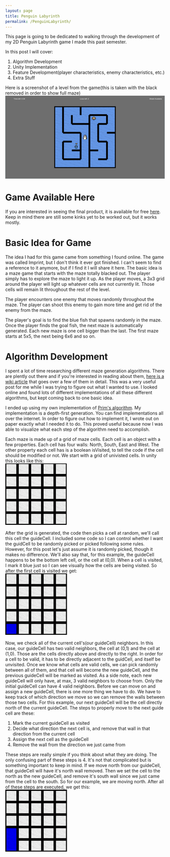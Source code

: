 ```yaml
---
layout: page
title: Penguin Labyrinth
permalink: /PenguinLabyrinth/
---
```


This page is going to be dedicated to walking through the development of my 2D Penguin Labyrinth game I made this past semester. 

In this post I will cover:
1. Algorithm Development
2. Unity Implementation
3. Feature Development(player characteristics, enemy characteristics, etc.)
4. Extra Stuff

Here is a screenshot of a level from the game(this is taken with the black removed in order to show full maze)
![Game Screenshot](images/MazeGame/FullGameScreenshot.png)


Game Available Here
===================

If you are interested in seeing the final product, it is available for free <a href="https://github.com/ClydeFrog04/regan.github.io" target="_blank">here</a>. Keep in mind there are still some kinks yet to be worked out, but it works mostly.


Basic Idea for Game
===================

The idea I had for this game came from something I found online. The game was called Imprint, but I don't think it ever got finished. I can't seem to find a reference to it anymore, but if I find it I will share it here. The basic idea is a maze game that starts with the maze totally blacked out. The player simply has to explore the maze to light it up. As the player moves, a 3x3 grid around the player will light up whatever cells are not currently lit. Those cells will remain lit throughout the rest of the level. 

The player encounters one enemy that moves randomly throughout the maze. The player can shoot this enemy to gain more time and get rid of the enemy from the maze. 

The player's goal is to find the blue fish that spawns randomly in the maze. Once the player finds the goal fish, the next maze is automatically generated. Each new maze is one cell bigger than the last. The first maze starts at 5x5, the next being 6x6 and so on.


Algorithm Development
=====================

I spent a lot of time researching different maze generation algorithms. There are plently out there and if you're interested in reading about them, <a href="https://en.wikipedia.org/wiki/Maze_generation_algorithm" target="_blank">here is a wiki article</a> that goes over a few of them in detail. This was a very useful post for me while I was trying to figure out what I wanted to use. I looked online and found lots of different implementations of all these different algorithms, but kept coming back to one basic idea.

I ended up using my own implementation of <a href="https://en.wikipedia.org/wiki/Prim%27s_algorithm" target="_blank">Prim's algorithm</a>. My implementation is a depth-first generation. You can find implementations all over the internet. In order to figure out how to implement it, I wrote out on paper exactly what I needed it to do. This proved useful because now I was able to visualize what each step of the algorithm need to accomplish.

Each maze is made up of a grid of maze cells. Each cell is an object with a few properties. Each cell has four walls: North, South, East and West. The other property each cell has is a boolean isVisited, to tell the code if the cell should be modified or not. We start with a grid of univisted cells. In unity this looks like this:  
![Unvisited Maze Grid](images/MazeGame/BlankMazeGrid.png)

After the grid is generated, the code then picks a cell at random, we'll call this cell the guideCell. I included some code so I can control whether I want the guidCell to be randomly picked or picked following some rules. However, for this post let's just assume it is randomly picked, though it makes no difference. We'll also say that, for this example, the guideCell happens to be the bottom left cell, or the cell at (0,0). When a cell is visited, I mark it blue just so I can see visually how the cells are being visited. So after the first cell is visited we get:  
![Grid One Visited](images/MazeGame/GridOneCell.png)

Now, we check all of the current cell's(our guideCell) neighbors. In this case, our guideCell has two valid neighbors, the cell at (0,1) and the cell at (1,0). Those are the cells directly above and directly to the right. In order for a cell to be valid, it has to be directly adjacent to the guidCell, and itself be unvisited. Once we know what cells are valid cells, we can pick randomly between all of them, and that cell will become the new guideCell, and the previous guideCell will be marked as visited. As a side note, each new guideCell will only have, at max, 3 valid neighbors to choose from. Only the initial guideCell can have 4 valid neighbors. Before we can move on and assign a new guideCell, there is one more thing we have to do. We have to keep track of which direction we move so we can remove the walls between those two cells. For this example, our next guideCell will be the cell directly north of the current guideCell. The steps to properly move to the next guide cell are these:
1. Mark the current guideCell as visited
2. Decide what direction the next cell is, and remove that wall in that direction from the current cell
3. Assign the next cell as the guideCell
4. Remove the wall from the direction we just came from

These steps are really simple if you think about what they are doing. The only confusing part of these steps is 4. It's not that complicated but is something important to keep in mind. If we move north from our guideCell, that guideCell will have it's north wall removed. Then we set the cell to the north as the new guideCell, and remove it's south wall since we just came from the cell to the south. So for our example, we are moving north. After all of these steps are executed, we get this:  
![New guideCell](images/MazeGame/Cell01Visited.png)








